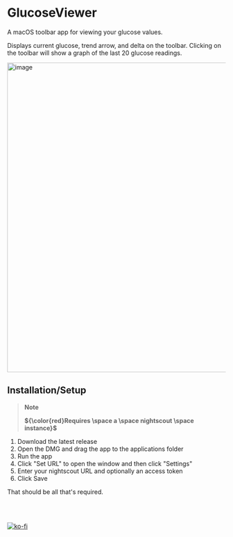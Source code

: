 # GlucoseViewer

A macOS toolbar app for viewing your glucose values. 

Displays current glucose, trend arrow, and delta on the toolbar. Clicking on the toolbar will show a graph of the last 20 glucose readings.

<img width="713" alt="image" src="https://user-images.githubusercontent.com/155993/212812755-98daa704-de84-496b-a91e-569946e7e64c.png">

## Installation/Setup
> __Note__
>
> **${\color{red}Requires \space a \space nightscout \space instance}$**

1. Download the latest release 
2. Open the DMG and drag the app to the applications folder
3. Run the app
4. Click "Set URL" to open the window and then click "Settings"
5. Enter your nightscout URL and optionally an access token
6. Click Save

That should be all that's required. 


<br><br>

[![ko-fi](https://ko-fi.com/img/githubbutton_sm.svg)](https://ko-fi.com/I3I0HXC2A)
